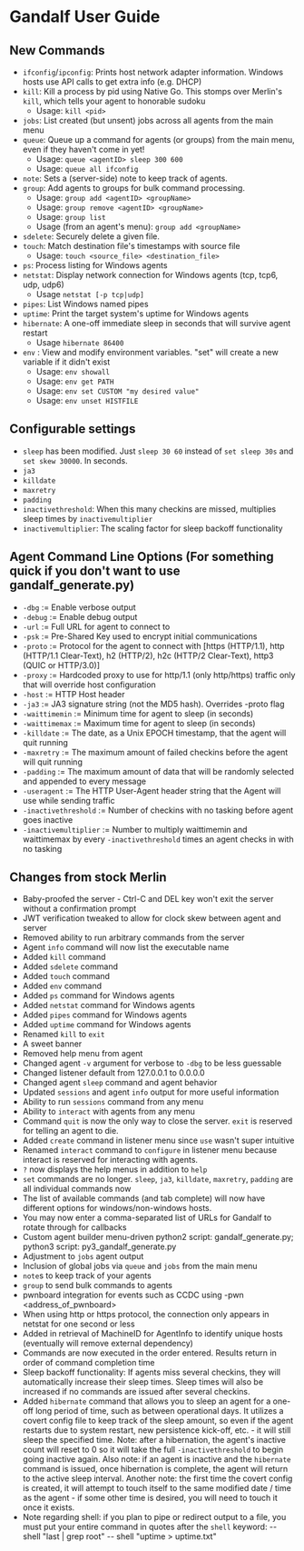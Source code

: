 # Gandalf User Guide 

## New Commands
* `ifconfig`/`ipconfig`: Prints host network adapter information. Windows hosts use API calls to get extra info (e.g. DHCP)
* `kill`: Kill a process by pid using Native Go. This stomps over Merlin's `kill`, which tells your agent to honorable sudoku
    * Usage: `kill <pid>`
* `jobs`: List created (but unsent) jobs across all agents from the main menu
* `queue`: Queue up a command for agents (or groups) from the main menu, even if they haven't come in yet!
    * Usage: `queue <agentID> sleep 300 600`
    * Usage: `queue all ifconfig`
* `note`: Sets a (server-side) note to keep track of agents.
* `group`: Add agents to groups for bulk command processing.
    * Usage: `group add <agentID> <groupName>`
    * Usage: `group remove <agentID> <groupName>`
    * Usage: `group list`
    * Usage (from an agent's menu): `group add <groupName>`
* `sdelete`: Securely delete a given file.
* `touch`: Match destination file's timestamps with source file
    * Usage: `touch <source_file> <destination_file>`
* `ps`: Process listing for Windows agents
* `netstat`: Display network connection for Windows agents (tcp, tcp6, udp, udp6)
    * Usage `netstat [-p tcp|udp]`
* `pipes`: List Windows named pipes
* `uptime`: Print the target system's uptime for Windows agents
* `hibernate`: A one-off immediate sleep in seconds that will survive agent restart
    * Usage `hibernate 86400`
* `env` : View and modify environment variables. "set" will create a new variable if it didn't exist
    * Usage: `env showall`
    * Usage: `env get PATH`
    * Usage: `env set CUSTOM "my desired value"`
    * Usage: `env unset HISTFILE`

## Configurable settings
* `sleep` has been modified. Just `sleep 30 60` instead of `set sleep 30s` and `set skew 30000`. In seconds.
* `ja3`
* `killdate`
* `maxretry`
* `padding`
* `inactivethreshold`: When this many checkins are missed, multiplies sleep times by `inactivemultiplier`
* `inactivemultiplier`: The scaling factor for sleep backoff functionality

## Agent Command Line Options (For something quick if you don't want to use gandalf_generate.py)
* `-dbg`         := Enable verbose output
* `-debug`       := Enable debug output
* `-url`         := Full URL for agent to connect to
* `-psk`         := Pre-Shared Key used to encrypt initial communications
* `-proto`       := Protocol for the agent to connect with [https (HTTP/1.1), http (HTTP/1.1 Clear-Text), h2 (HTTP/2), h2c (HTTP/2 Clear-Text), http3 (QUIC or HTTP/3.0)]
* `-proxy`       := Hardcoded proxy to use for http/1.1 (only http/https) traffic only that will override host configuration
* `-host`        := HTTP Host header
* `-ja3`         := JA3 signature string (not the MD5 hash). Overrides -proto flag
* `-waittimemin` := Minimum time for agent to sleep (in seconds)
* `-waittimemax` := Maximum time for agent to sleep (in seconds)
* `-killdate`    := The date, as a Unix EPOCH timestamp, that the agent will quit running
* `-maxretry`    := The maximum amount of failed checkins before the agent will quit running
* `-padding`     := The maximum amount of data that will be randomly selected and appended to every message
* `-useragent`   := The HTTP User-Agent header string that the Agent will use while sending traffic
* `-inactivethreshold` := Number of checkins with no tasking before agent goes inactive
* `-inactivemultiplier` := Number to multiply waittimemin and waittimemax by every `-inactivethreshold` times an agent checks in with no tasking

## Changes from stock Merlin
* Baby-proofed the server - Ctrl-C and DEL key won't exit the server without a confirmation prompt
* JWT verification tweaked to allow for clock skew between agent and server
* Removed ability to run arbitrary commands from the server
* Agent `info` command will now list the executable name
* Added `kill` command
* Added `sdelete` command
* Added `touch` command
* Added `env` command
* Added `ps` command for Windows agents
* Added `netstat` command for Windows agents
* Added `pipes` command for Windows agents
* Added `uptime` command for Windows agents
* Renamed `kill` to `exit`
* A sweet banner
* Removed help menu from agent
* Changed agent `-v` argument for verbose to `-dbg` to be less guessable
* Changed listener default from 127.0.0.1 to 0.0.0.0
* Changed agent `sleep` command and agent behavior
* Updated `sessions` and agent `info` output for more useful information
* Ability to run `sessions` command from any menu
* Ability to `interact` with agents from any menu
* Command `quit` is now the only way to close the server. `exit` is reserved for telling an agent to die.
* Added `create` command in listener menu since `use` wasn't super intuitive
* Renamed `interact` command to `configure` in listener menu because interact is reserved for interacting with agents.
* `?` now displays the help menus in addition to `help`
* `set` commands are no longer. `sleep`, `ja3`, `killdate`, `maxretry`, `padding` are all individual commands now
* The list of available commands (and tab complete) will now have different options for windows/non-windows hosts.
* You may now enter a comma-separated list of URLs for Gandalf to rotate through for callbacks
* Custom agent builder menu-driven python2 script: gandalf_generate.py; python3 script: py3_gandalf_generate.py
* Adjustment to `jobs` agent output
* Inclusion of global jobs via `queue` and `jobs` from the main menu
* `note`s to keep track of your agents
* `group` to send bulk commands to agents
* pwnboard integration for events such as CCDC using -pwn <address_of_pwnboard>
* When using http or https protocol, the connection only appears in netstat for one second or less
* Added in retrieval of MachineID for AgentInfo to identify unique hosts (eventually will remove external dependency)
* Commands are now executed in the order entered. Results return in order of command completion time
* Sleep backoff functionality: If agents miss several checkins, they will automatically increase their sleep times. Sleep times will also be increased if no commands are issued after several checkins.
* Added `hibernate` command that allows you to sleep an agent for a one-off long period of time, such as between operational days. It utilizes a covert config file to keep track of the sleep amount, so even if the agent restarts due to system restart, new persistence kick-off, etc. - it will still sleep the specified time. Note: after a hibernation, the agent's inactive count will reset to 0 so it will take the full `-inactivethreshold` to begin going inactive again. Also note: if an agent is inactive and the `hibernate` command is issued, once hibernation is complete, the agent will return to the active sleep interval. Another note: the first time the covert config is created, it will attempt to touch itself to the same modified date / time as the agent - if some other time is desired, you will need to touch it once it exists.
* Note regarding shell: if you plan to pipe or redirect output to a file, you must put your entire command in quotes after the `shell` keyword:
 -- shell "last | grep root"
 -- shell "uptime > uptime.txt"